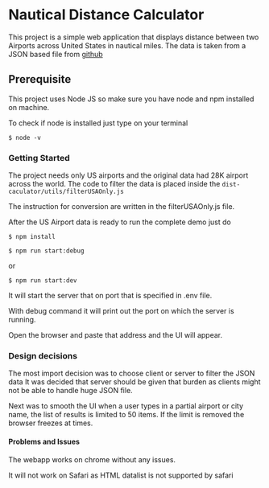 # Nautical Distance Calculator
This project is a simple web application that displays distance between two Airports across United States in nautical miles.
The data is taken from a JSON based file from [github](https://raw.githubusercontent.com/mwgg/Airports/master/airports.json)


## Prerequisite 
This project uses Node JS so make sure you have node and npm installed on machine.

To check if node is installed just type on your terminal 
```
$ node -v
```


### Getting Started 
The project needs only US airports and the original data had 28K airport across the world. The code to filter the data
is placed inside the ```dist-caculator/utils/filterUSAOnly.js```

The instruction for conversion are written in the filterUSAOnly.js file.

After the US Airport data is ready to run the complete demo just do 
```
$ npm install

$ npm run start:debug
```

or 

```
$ npm run start:dev
```

It will start the server that on port that is specified in .env file. 

With debug command it will print out the port on which the server is running. 

Open the browser and paste that address and the UI will appear. 


### Design decisions 

The most import decision was to choose client or server to filter the JSON data 
It was decided that server should be given that burden as clients might not be able to handle huge JSON file. 

Next was to smooth the UI when a user types in a partial airport or city name, the list of results is limited to 
50 items. If the limit is removed the browser freezes at times. 


#### Problems and Issues 
The webapp works on chrome without any issues. 

It will not work on Safari as HTML datalist is not supported by safari

